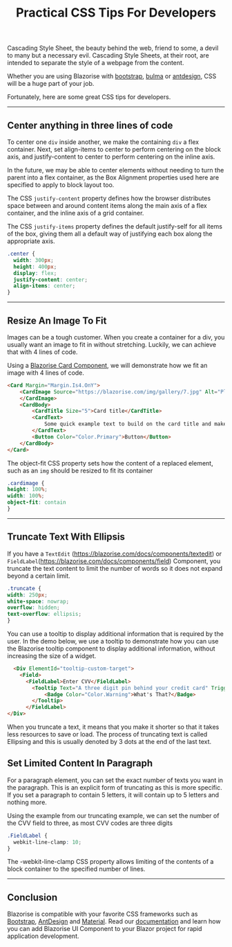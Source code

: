 ﻿---
title: Practical CSS Tips For Developers
description: 
permalink: blog/practical-css-tips-for-developers
canonical: blog/practical-css-tips-for-developers
image-url: img/blog/2022-08-31/css.png
image-text: Practical CSS Tips For Developers
author-name: James Amattey
author-image: james
posted-on: August1 31st, 2022
read-time: 3 min

---

Cascading Style Sheet, the beauty behind the web, friend to some, a devil to many but a necessary evil. Cascading Style Sheets, at their root, are intended to separate the style of a webpage from the content.

Whether you are using Blazorise with [bootstrap](https://bootstrapdemo.blazorise.com/), [bulma](https://bulmademo.blazorise.com/) or [antdesign](https://antdesigndemo.blazorise.com/), CSS will be a huge part of your job. 

Fortunately, here are some great CSS tips for developers.

---

## Center anything in three lines of code
To center one `div` inside another, we make the containing `div` a flex container. Next, set align-items to center to perform centering on the block axis, and justify-content to center to perform centering on the inline axis.

In the future, we may be able to center elements without needing to turn the parent into a flex container, as the Box Alignment properties used here are specified to apply to block layout too.

The CSS `justify-content` property defines how the browser distributes space between and around content items along the main axis of a flex container, and the inline axis of a grid container.

The CSS `justify-items` property defines the default justify-self for all items of the box, giving them all a default way of justifying each box along the appropriate axis.

``` CSS
.center {
  width: 300px;
  height: 400px;
  display: flex;
  justify-content: center;
  align-items: center;
}
```

---

## Resize An Image To Fit

Images can be a tough customer. When you create a container for a div, you usually want an image to fit in without stretching. Luckily, we can achieve that with 4 lines of code. 

Using a [Blazorise Card Component](/docs/components/card), we will demonstrate how we fit an image with 4 lines of code. 

```HTML
<Card Margin="Margin.Is4.OnY">
    <CardImage Source="https://blazorise.com/img/gallery/7.jpg" Alt="Placeholder image">
    </CardImage>
    <CardBody>
        <CardTitle Size="5">Card title</CardTitle>
        <CardText>
            Some quick example text to build on the card title and make up the bulk of the card's content.
        </CardText>
        <Button Color="Color.Primary">Button</Button>
    </CardBody>
</Card>
```

The object-fit CSS property sets how the content of a replaced element, such as an `img` should be resized to fit its container

```CSS
.cardimage {
height: 100%;
width: 100%;
object-fit: contain
}
```

---

## Truncate Text With Ellipsis
If you have a `TextEdit` (https://blazorise.com/docs/components/textedit) or `FieldLabel`(https://blazorise.com/docs/components/field) Component, you truncate the text content to limit the number of words so it does not expand beyond a certain limit. 

``` CSS
.truncate {
width: 250px;
white-space: nowrap;
overflow: hidden;
text-overflow: ellipsis;
}
```
You can use a tooltip to display additional information that is required by the user. In the demo below, we use a tooltip to demonstrate how you can use the Blazorise tooltip component to display additional information, without increasing the size of a widget. 
```HTML
  <Div ElementId="tooltip-custom-target">
    <Field>
      <FieldLabel>Enter CVV</FieldLabel>
        <Tooltip Text="A three digit pin behind your credit card" TriggerTargetId="tooltip-custom-target" Inline>
            <Badge Color="Color.Warning">What's That?</Badge>
        </Tooltip>
      </FieldLabel>
</Div>
```
When you truncate a text, it means that you make it shorter so that it takes less resources to save or load. The process of truncating text is called Ellipsing and this is usually denoted by 3 dots at the end of the last text.

## Set Limited Content In Paragraph
For a paragraph element, you can set the exact number of texts you want in the paragraph. This is an explicit form of truncating as this is more specific. If you set a paragraph to contain 5 letters, it will contain up to 5 letters and nothing more. 

Using the example from our truncating example, we can set the number of the CVV field to three, as most CVV codes are three digits
``` CSS 
.FieldLabel {
  webkit-line-clamp: 10;
}
```
The -webkit-line-clamp CSS property allows limiting of the contents of a block container to the specified number of lines.

---

## Conclusion

Blazorise is compatible with your favorite CSS frameworks such as [Bootstrap](https://bootstrapdemo.blazorise.com/), [AntDesign](https://antdesigndemo.blazorise.com/) and [Material](https://materialdemo.blazorise.com/). Read our [documentation](https://blazorise.com/docs/components) and learn how you can add Blazorise UI Component to your Blazor project for rapid application development. 
